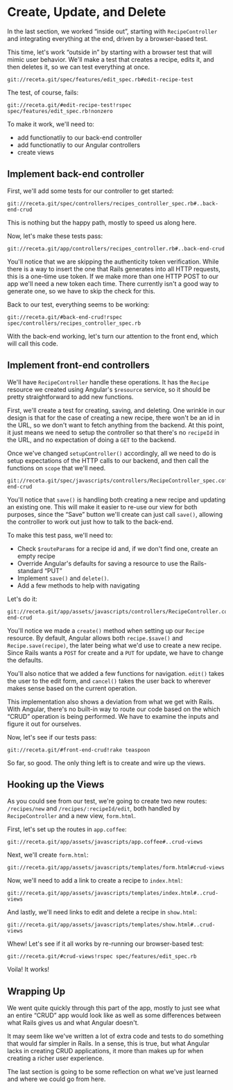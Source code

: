 # Create, Update, and Delete

In the last section, we worked “inside out”, starting with `RecipeController`
and integrating everything at the end, driven by a browser-based test.

This time, let's work “outside in” by starting with a browser test that will mimic user behavior.  We'll make a test that creates
a recipe, edits it, and then deletes it, so we can test everything at once.

    git://receta.git/spec/features/edit_spec.rb#edit-recipe-test

The test, of course, fails:

    git://receta.git/#edit-recipe-test!rspec spec/features/edit_spec.rb!nonzero

To make it work, we'll need to:

* add functionatliy to our back-end controller
* add functionatliy to our Angular controllers
* create views

## Implement back-end controller

First, we'll add some tests for our controller to get started:

    git://receta.git/spec/controllers/recipes_controller_spec.rb#..back-end-crud

This is nothing but the happy path, mostly to speed us along here.

Now, let's make these tests pass:

    git://receta.git/app/controllers/recipes_controller.rb#..back-end-crud

You'll notice that we are skipping the authenticity token verification.  While
there is a way to insert the one that Rails generates into all HTTP requests,
this is a one-time use token.  If we make more than one HTTP POST to our
app we'll need a new token each time.  There currently isn't a good way
to generate one, so we have to skip the check for this.

Back to our test, everything seems to be working:

    git://receta.git/#back-end-crud!rspec spec/controllers/recipes_controller_spec.rb

With the back-end working, let's turn our attention to the front end, which will call this code.

## Implement front-end controllers

We'll have `RecipeController` handle these operations.  It has the `Recipe` resource we created using Angular's `$resource`
service, so it should be pretty straightforward to add new functions.

First, we'll create a test for creating, saving, and deleting.  One wrinkle in our design is that for the case of creating a new
recipe, there won't be an id in the URL, so we don't want to fetch anything from the backend.  At this point, it just means we
need to setup the controller so that there's no `recipeId` in the URL, and no expectation of doing a `GET` to the backend.

Once we've changed `setupController()` accordingly, all we need to do is setup expectations of the HTTP calls to our backend, and
then call the functions on `scope` that we'll need.

    git://receta.git/spec/javascripts/controllers/RecipeController_spec.coffee#..front-end-crud

You'll notice that `save()` is handling both creating a new recipe and updating an existing one.  This will make it easier to
re-use our view for both purposes, since the “Save” button we'll create can just call `save()`, allowing the controller to work
out just how to talk to the back-end.

To make this test pass, we'll need to:

* Check `$routeParams` for a recipe id and, if we don't find one, create an empty recipe
* Override Angular's defaults for saving a resource to use the Rails-standard “PUT”
* Implement `save()` and `delete()`.
* Add a few methods to help with navigating

Let's do it:

    git://receta.git/app/assets/javascripts/controllers/RecipeController.coffee#front-end-crud

You'll notice we made a `create()` method when setting up our `Recipe` resource.  By default, Angular allows both
`recipe.$save()` and `Recipe.save(recipe)`, the later being what we'd use to create a new recipe.  Since Rails wants a `POST` for
create and a `PUT` for update, we have to change the defaults.

You'll also notice that we added a few functions for navigation.  `edit()` takes the user to the edit form, and `cancel()` takes
the user back to wherever makes sense based on the current operation.

This implementation also shows a deviation from what we get with Rails.  With Angular, there's no built-in way to route our code
based on the which “CRUD” operation is being performed.  We have to examine
the inputs and figure it out for ourselves.

Now, let's see if our tests pass:

    git://receta.git/#front-end-crud!rake teaspoon

So far, so good.  The only thing left is to create and wire up the views.

## Hooking up the Views

As you could see from our test, we're going to create two new routes: `/recipes/new` and `/recipes/:recipeId/edit`, both handled
by `RecipeController` and a new view, `form.html`.

First, let's set up the routes in `app.coffee`:

    git://receta.git/app/assets/javascripts/app.coffee#..crud-views


Next, we'll create `form.html`:

    git://receta.git/app/assets/javascripts/templates/form.html#crud-views

Now, we'll need to add a link to create a recipe to `index.html`:

    git://receta.git/app/assets/javascripts/templates/index.html#..crud-views

And lastly, we'll need links to edit and delete a recipe in `show.html`:

    git://receta.git/app/assets/javascripts/templates/show.html#..crud-views

Whew!  Let's see if it all works by re-running our browser-based test:

    git://receta.git/#crud-views!rspec spec/features/edit_spec.rb

Voila! It works!

## Wrapping Up

We went quite quickly through this part of the app, mostly to just see what an entire “CRUD” app would look like as well as some
differences between what Rails gives us and what Angular doesn't.

It may seem like we've written a lot of extra code and tests to do something that would far simpler in Rails.  In a sense, this
is true, but what Angular lacks in creating CRUD applications, it more than
makes up for when creating a richer user experience.

The last section is going to be some reflection on what we've just learned and
where we could go from here.
